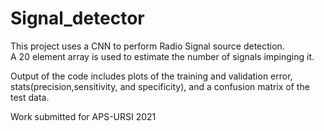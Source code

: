 # Signal_detector

This project uses a CNN to perform Radio Signal source detection.  
A 20 element array is used to estimate the number of signals impinging it.   

Output of the code includes plots of the training and validation error, stats(precision,sensitivity, and specificity), and a confusion matrix of the test data.

Work submitted for APS-URSI 2021
